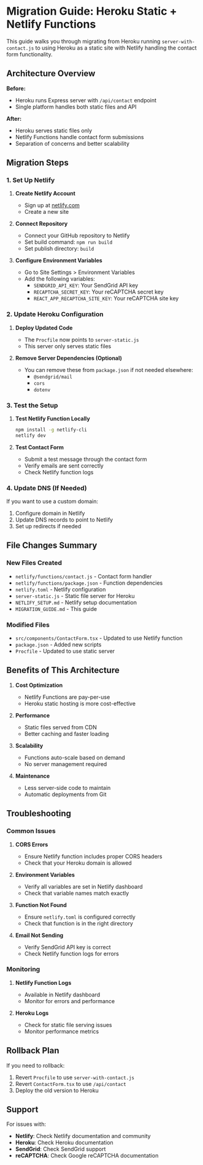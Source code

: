 # Migration Guide: Heroku Static + Netlify Functions

This guide walks you through migrating from Heroku running `server-with-contact.js` to using Heroku as a static site with Netlify handling the contact form functionality.

## Architecture Overview

**Before:**
- Heroku runs Express server with `/api/contact` endpoint
- Single platform handles both static files and API

**After:**
- Heroku serves static files only
- Netlify Functions handle contact form submissions
- Separation of concerns and better scalability

## Migration Steps

### 1. Set Up Netlify

1. **Create Netlify Account**
   - Sign up at [netlify.com](https://www.netlify.com)
   - Create a new site

2. **Connect Repository**
   - Connect your GitHub repository to Netlify
   - Set build command: `npm run build`
   - Set publish directory: `build`

3. **Configure Environment Variables**
   - Go to Site Settings > Environment Variables
   - Add the following variables:
     - `SENDGRID_API_KEY`: Your SendGrid API key
     - `RECAPTCHA_SECRET_KEY`: Your reCAPTCHA secret key
     - `REACT_APP_RECAPTCHA_SITE_KEY`: Your reCAPTCHA site key

### 2. Update Heroku Configuration

1. **Deploy Updated Code**
   - The `Procfile` now points to `server-static.js`
   - This server only serves static files

2. **Remove Server Dependencies (Optional)**
   - You can remove these from `package.json` if not needed elsewhere:
     - `@sendgrid/mail`
     - `cors`
     - `dotenv`

### 3. Test the Setup

1. **Test Netlify Function Locally**
   ```bash
   npm install -g netlify-cli
   netlify dev
   ```

2. **Test Contact Form**
   - Submit a test message through the contact form
   - Verify emails are sent correctly
   - Check Netlify function logs

### 4. Update DNS (If Needed)

If you want to use a custom domain:
1. Configure domain in Netlify
2. Update DNS records to point to Netlify
3. Set up redirects if needed

## File Changes Summary

### New Files Created
- `netlify/functions/contact.js` - Contact form handler
- `netlify/functions/package.json` - Function dependencies
- `netlify.toml` - Netlify configuration
- `server-static.js` - Static file server for Heroku
- `NETLIFY_SETUP.md` - Netlify setup documentation
- `MIGRATION_GUIDE.md` - This guide

### Modified Files
- `src/components/ContactForm.tsx` - Updated to use Netlify function
- `package.json` - Added new scripts
- `Procfile` - Updated to use static server

## Benefits of This Architecture

1. **Cost Optimization**
   - Netlify Functions are pay-per-use
   - Heroku static hosting is more cost-effective

2. **Performance**
   - Static files served from CDN
   - Better caching and faster loading

3. **Scalability**
   - Functions auto-scale based on demand
   - No server management required

4. **Maintenance**
   - Less server-side code to maintain
   - Automatic deployments from Git

## Troubleshooting

### Common Issues

1. **CORS Errors**
   - Ensure Netlify function includes proper CORS headers
   - Check that your Heroku domain is allowed

2. **Environment Variables**
   - Verify all variables are set in Netlify dashboard
   - Check that variable names match exactly

3. **Function Not Found**
   - Ensure `netlify.toml` is configured correctly
   - Check that function is in the right directory

4. **Email Not Sending**
   - Verify SendGrid API key is correct
   - Check Netlify function logs for errors

### Monitoring

1. **Netlify Function Logs**
   - Available in Netlify dashboard
   - Monitor for errors and performance

2. **Heroku Logs**
   - Check for static file serving issues
   - Monitor performance metrics

## Rollback Plan

If you need to rollback:
1. Revert `Procfile` to use `server-with-contact.js`
2. Revert `ContactForm.tsx` to use `/api/contact`
3. Deploy the old version to Heroku

## Support

For issues with:
- **Netlify**: Check Netlify documentation and community
- **Heroku**: Check Heroku documentation
- **SendGrid**: Check SendGrid support
- **reCAPTCHA**: Check Google reCAPTCHA documentation 
